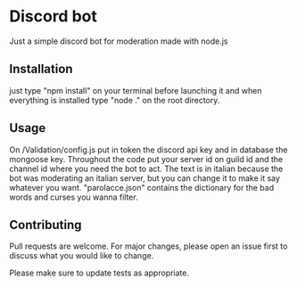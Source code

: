 # Discord bot

Just a simple discord bot for moderation made with node.js

## Installation

just type "npm install" on your terminal before launching it and when everything is installed type "node ." on the root directory.

## Usage
On /Validation/config.js put in token the discord api key and in database the mongoose key. Throughout the code put your server id on guild id and the channel id where you need the bot to act. The text is in italian because the bot was moderating an italian server, but you can change it to make it say whatever you want. "parolacce.json" contains the dictionary for the bad words and curses you wanna filter.

## Contributing

Pull requests are welcome. For major changes, please open an issue first
to discuss what you would like to change.

Please make sure to update tests as appropriate.
